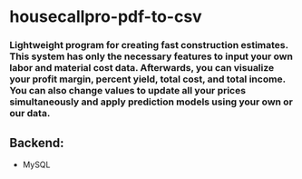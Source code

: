 # housecallpro-pdf-to-csv

### Lightweight program for creating fast construction estimates. This system has only the necessary features to input your own labor and material cost data. Afterwards, you can visualize your profit margin, percent yield, total cost, and total income. You can also change values to update all your prices simultaneously and apply prediction models using your own or our data.

## Backend:
- MySQL
